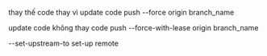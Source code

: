 thay thế code thay vì update code
push --force origin branch_name

update code không thay code
push --force-with-lease origin branch_name

--set-upstream-to set-up remote